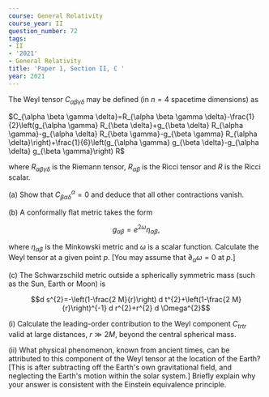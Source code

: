 ```yaml
---
course: General Relativity
course_year: II
question_number: 72
tags:
- II
- '2021'
- General Relativity
title: 'Paper 1, Section II, C '
year: 2021
---
```




The Weyl tensor $C_{\alpha \beta \gamma \delta}$ may be defined (in $n=4$ spacetime dimensions) as

$C_{\alpha \beta \gamma \delta}=R_{\alpha \beta \gamma \delta}-\frac{1}{2}\left(g_{\alpha \gamma} R_{\beta \delta}+g_{\beta \delta} R_{\alpha \gamma}-g_{\alpha \delta} R_{\beta \gamma}-g_{\beta \gamma} R_{\alpha \delta}\right)+\frac{1}{6}\left(g_{\alpha \gamma} g_{\beta \delta}-g_{\alpha \delta} g_{\beta \gamma}\right) R$

where $R_{\alpha \beta \gamma \delta}$ is the Riemann tensor, $R_{\alpha \beta}$ is the Ricci tensor and $R$ is the Ricci scalar.

(a) Show that $C_{\beta \alpha \delta}^{\alpha}=0$ and deduce that all other contractions vanish.

(b) A conformally flat metric takes the form

$$g_{\alpha \beta}=e^{2 \omega} \eta_{\alpha \beta},$$

where $\eta_{\alpha \beta}$ is the Minkowski metric and $\omega$ is a scalar function. Calculate the Weyl tensor at a given point $p$. [You may assume that $\partial_{\alpha} \omega=0$ at $p$.]

(c) The Schwarzschild metric outside a spherically symmetric mass (such as the Sun, Earth or Moon) is

$$d s^{2}=-\left(1-\frac{2 M}{r}\right) d t^{2}+\left(1-\frac{2 M}{r}\right)^{-1} d r^{2}+r^{2} d \Omega^{2}$$

(i) Calculate the leading-order contribution to the Weyl component $C_{t r t r}$ valid at large distances, $r \gg 2 M$, beyond the central spherical mass.

(ii) What physical phenomenon, known from ancient times, can be attributed to this component of the Weyl tensor at the location of the Earth? [This is after subtracting off the Earth's own gravitational field, and neglecting the Earth's motion within the solar system.] Briefly explain why your answer is consistent with the Einstein equivalence principle.